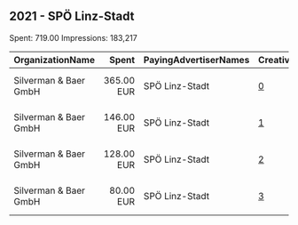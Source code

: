 ## 2021 - SPÖ Linz-Stadt 
Spent: 719.00
Impressions: 183,217

|OrganizationName|Spent|PayingAdvertiserNames|CreativeUrls|Impressions|Genders|AgeBrackets|CountryCodes|BillingAddresses|CandidateBallotInformation|
|:---|---:|:---|:---|---:|:---|:---|:---|:---|:---|
|Silverman & Baer GmbH|365.00 EUR|SPÖ Linz-Stadt|[0](https://www.snap.com/political-ads/asset/3be01f2567fd65e091e4eec80ea97887f1f94f62eda0259d0a39e6a0f0a77639?mediaType=mp4)|96,034||16+|austria|"Rosa-Hofmann-Straße 33,Salzburg,5020,AT"|Klaus Luger|
|Silverman & Baer GmbH|146.00 EUR|SPÖ Linz-Stadt|[1](https://www.snap.com/political-ads/asset/f50cfd4245d6da10abd9f03bdea246c3e6e2cb28414abb328d7e1a7b048bd10b?mediaType=mp4)|36,996||16+|austria|"Rosa-Hofmann-Straße 33,Salzburg,5020,AT"|Klaus Luger|
|Silverman & Baer GmbH|128.00 EUR|SPÖ Linz-Stadt|[2](https://www.snap.com/political-ads/asset/bbc48ac64b54132cf3912702c30a5420352c7ae0bb8dd009ce7151334ec9c2f5?mediaType=mp4)|31,444||16+|austria|"Rosa-Hofmann-Straße 33,Salzburg,5020,AT"|Klaus Luger|
|Silverman & Baer GmbH|80.00 EUR|SPÖ Linz-Stadt|[3](https://www.snap.com/political-ads/asset/f990ddf89f2d93e0c9c55e27db42c6df34e40127d97fa678cd21ca93be389e34?mediaType=mp4)|18,743||16+|austria|"Rosa-Hofmann-Straße 33,Salzburg,5020,AT"|Klaus Luger|
